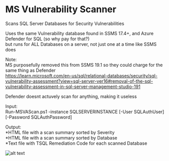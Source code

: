 # MS Vulnerability Scanner
Scans SQL Server Databases for Security Vulnerabilities

Uses the same Vulnerability database found in SSMS 17.4+, and Azure Defender for SQL (so why pay for that?)<br>
but runs for ALL Databases on a server, not just one at a time like SSMS does

Note:<br>
MS purposefully removed this from SSMS 19.1 so they could charge for the same thing as Defender<br>
https://learn.microsoft.com/en-us/sql/relational-databases/security/sql-vulnerability-assessment?view=sql-server-ver16#removal-of-the-sql-vulnerability-assessment-in-sql-server-management-studio-191<br>

Defender doesnt actuvely scan for anything, making it useless


Input:<br>
Run-MSVAScan.ps1 -instance SQLSERVERINSTANCE [-User SQLAuthUser] [-Password SQLAuthPassword]<br>

Output:<br>
*HTML file with a scan summary sorted by Severity<Br>
*HTML file with a scan summary sorted by Database<br>
*Text file with TSQL Remediation Code for each scanned Database<br>


![alt text](https://raw.githubusercontent.com/gwalkey/MSVAScan/master/MSVAScan.gif)
